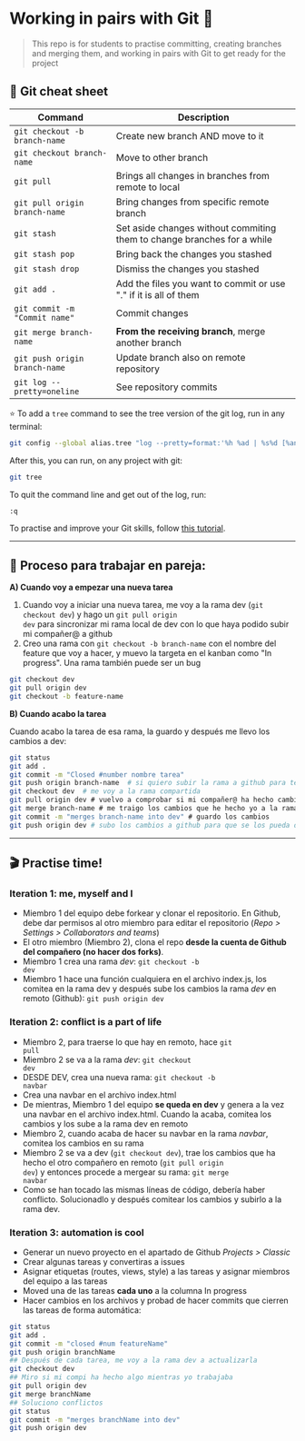 # Working in pairs with Git 👯

> This repo is for students to practise committing, creating branches and merging them, and working in pairs with Git to get ready for the project

## 📝 Git cheat sheet

| Command                                   | Description                       | 
|-------------------------------------------|-----------------------------------|
| <code>git checkout -b branch-name</code>  | Create new branch AND move to it  | 
| <code>git checkout branch-name</code>     | Move to other branch              | 
| <code>git pull</code> | Brings all changes in branches from remote to local | 
| <code>git pull origin branch-name</code> | Bring changes from specific remote branch  | 
| <code>git stash</code> | Set aside changes without commiting them to change branches for a while  | 
| <code>git stash pop</code> | Bring back the changes you stashed  | 
| <code>git stash drop</code> | Dismiss the changes you stashed  | 
| <code>git add .</code> | Add the files you want to commit or use "." if it is all of them  | 
| <code>git commit -m "Commit name"</code> | Commit changes | 
| <code>git merge branch-name</code> | **From the receiving branch**, merge another branch  | 
| <code>git push origin branch-name</code> | Update branch also on remote repository  | 
| <code>git log --pretty=oneline</code> | See repository commits  | 


⭐️ To add a <code>tree</code> command to see the tree version of the git log, run in any terminal:
```bash
git config --global alias.tree "log --pretty=format:'%h %ad | %s%d [%an]' --graph --date=short"
```

After this, you can run, on any project with git:

```bash
git tree
```

To quit the command line and get out of the log, run:
```bash
:q
```

To practise and improve your Git skills, follow [this tutorial](https://githowto.com/history).

___
## 👯 Proceso para trabajar en pareja:

**A) Cuando voy a empezar una nueva tarea**
1. Cuando voy a iniciar una nueva tarea, me voy a la rama dev (<code>git checkout dev</code>) y hago un <code>git pull origin dev</code> para sincronizar mi rama local de dev con lo que haya podido subir mi compañer@ a github
2. Creo una rama con <code>git checkout -b branch-name</code> con el nombre del feature que voy a hacer, y muevo la targeta en el kanban como "In progress". Una rama también puede ser un bug
```bash
git checkout dev
git pull origin dev
git checkout -b feature-name
```

**B) Cuando acabo la tarea**

Cuando acabo la tarea de esa rama, la guardo y después me llevo los cambios a dev:
```bash
git status
git add .
git commit -m "Closed #number nombre tarea"
git push origin branch-name  # si quiero subir la rama a github para tener la copia ahí, este paso es opcional
git checkout dev  # me voy a la rama compartida
git pull origin dev # vuelvo a comprobar si mi compañer@ ha hecho cambios mientras yo trabajaba
git merge branch-name # me traigo los cambios que he hecho yo a la rama dev y si hay conflictos los arreglo
git commit -m "merges branch-name into dev" # guardo los cambios
git push origin dev # subo los cambios a github para que se los pueda descargar mi compañer@
```
___
## 🎬 Practise time!
### Iteration 1: me, myself and I

- Miembro 1 del equipo debe forkear y clonar el repositorio. En Github, debe dar permisos al otro miembro para editar el repositorio (*Repo > Settings > Collaborators and teams*)
- El otro miembro (Miembro 2), clona el repo **desde la cuenta de Github del compañero (no hacer dos forks)**.
- Miembro 1 crea una rama *dev*: <code>git checkout -b dev</code>
- Miembro 1 hace una función cualquiera en el archivo index.js, los comitea en la rama dev y después sube los cambios la rama *dev* en remoto (Github): <code>git push origin dev</code>

### Iteration 2: conflict is a part of life

- Miembro 2, para traerse lo que hay en remoto, hace <code>git pull</code>
- Miembro 2 se va a la rama *dev*: <code>git checkout dev</code>
- DESDE DEV, crea una nueva rama: <code>git checkout -b navbar</code>
- Crea una navbar en el archivo index.html
- De mientras, Miembro 1 del equipo **se queda en dev** y genera a la vez una navbar en el archivo index.html. Cuando la acaba, comitea los cambios y los sube a la rama dev en remoto
- Miembro 2, cuando acaba de hacer su navbar en la rama *navbar*, comitea los cambios en su rama
- Miembro 2 se va a dev (<code>git checkout dev</code>), trae los cambios que ha hecho el otro compañero en remoto (<code>git pull origin dev</code>) y entonces procede a mergear su rama: <code>git merge navbar</code>
- Como se han tocado las mismas líneas de código, debería haber conflicto. Solucionadlo y después comitear los cambios y subirlo a la rama dev.

### Iteration 3: automation is cool

- Generar un nuevo proyecto en el apartado de Github *Projects > Classic*
- Crear algunas tareas y convertiras a issues
- Asignar etiquetas (routes, views, style) a las tareas y asignar miembros del equipo a las tareas
- Moved una de las tareas **cada uno** a la columna In progress
- Hacer cambios en los archivos y probad de hacer commits que cierren las tareas de forma automática:
```bash
git status
git add .
git commit -m "closed #num featureName"
git push origin branchName
## Después de cada tarea, me voy a la rama dev a actualizarla
git checkout dev
## Miro si mi compi ha hecho algo mientras yo trabajaba
git pull origin dev
git merge branchName
## Soluciono conflictos
git status
git commit -m "merges branchName into dev"
git push origin dev
```





